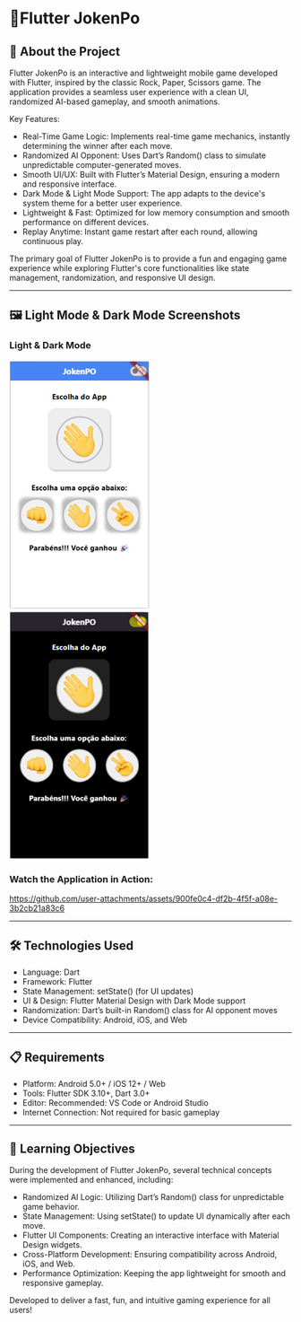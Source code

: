 # 📱Flutter JokenPo

## 🚀 About the Project
Flutter JokenPo is an interactive and lightweight mobile game developed with Flutter, inspired by the classic Rock, Paper, Scissors game. The application provides a seamless user experience with a clean UI, randomized AI-based gameplay, and smooth animations.

Key Features:
- Real-Time Game Logic: Implements real-time game mechanics, instantly determining the winner after each move.
- Randomized AI Opponent: Uses Dart’s Random() class to simulate unpredictable computer-generated moves.
- Smooth UI/UX: Built with Flutter’s Material Design, ensuring a modern and responsive interface.
- Dark Mode & Light Mode Support: The app adapts to the device's system theme for a better user experience.
- Lightweight & Fast: Optimized for low memory consumption and smooth performance on different devices.
- Replay Anytime: Instant game restart after each round, allowing continuous play.

The primary goal of Flutter JokenPo is to provide a fun and engaging game experience while exploring Flutter's core functionalities like state management, randomization, and responsive UI design.

---

## 🖼 Light Mode & Dark Mode Screenshots

### Light & Dark Mode  
<p>
  <img src="Flutter-JokenPo/images/lightMode.png" width="250"> &nbsp;&nbsp;&nbsp;&nbsp;
  <img src="Flutter-JokenPo/images/darkMode.png" width="250">
</p>

### Watch the Application in Action:
https://github.com/user-attachments/assets/900fe0c4-df2b-4f5f-a08e-3b2cb21a83c6

---

## 🛠 Technologies Used
- Language: Dart
- Framework: Flutter
- State Management: setState() (for UI updates)
- UI & Design: Flutter Material Design with Dark Mode support
- Randomization: Dart’s built-in Random() class for AI opponent moves
- Device Compatibility: Android, iOS, and Web

---

## 📋 Requirements
- Platform: Android 5.0+ / iOS 12+ / Web
- Tools: Flutter SDK 3.10+, Dart 3.0+
- Editor: Recommended: VS Code or Android Studio
- Internet Connection: Not required for basic gameplay

---

## 🎯 Learning Objectives
During the development of Flutter JokenPo, several technical concepts were implemented and enhanced, including:

- Randomized AI Logic: Utilizing Dart’s Random() class for unpredictable game behavior.
- State Management: Using setState() to update UI dynamically after each move.
- Flutter UI Components: Creating an interactive interface with Material Design widgets.
- Cross-Platform Development: Ensuring compatibility across Android, iOS, and Web.
- Performance Optimization: Keeping the app lightweight for smooth and responsive gameplay.

Developed to deliver a fast, fun, and intuitive gaming experience for all users!
